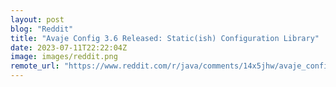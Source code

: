 ```yaml
---
layout: post
blog: "Reddit"
title: "Avaje Config 3.6 Released: Static(ish) Configuration Library"
date: 2023-07-11T22:22:04Z
image: images/reddit.png
remote_url: "https://www.reddit.com/r/java/comments/14x5jhw/avaje_config_36_released_staticish_configuration/"
---
```

